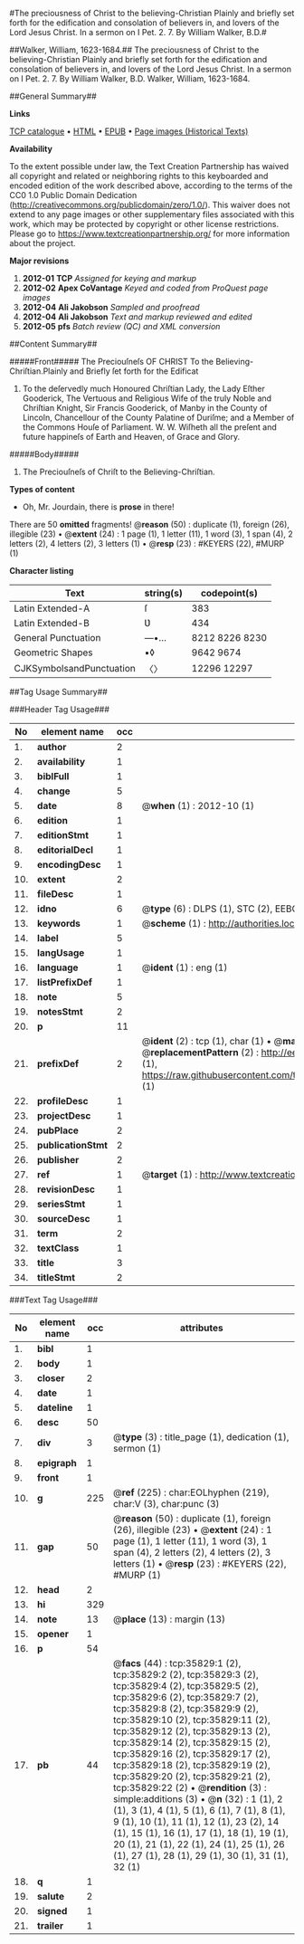 #The preciousness of Christ to the believing-Christian Plainly and briefly set forth for the edification and consolation of believers in, and lovers of the Lord Jesus Christ. In a sermon on I Pet. 2. 7. By William Walker, B.D.#

##Walker, William, 1623-1684.##
The preciousness of Christ to the believing-Christian Plainly and briefly set forth for the edification and consolation of believers in, and lovers of the Lord Jesus Christ. In a sermon on I Pet. 2. 7. By William Walker, B.D.
Walker, William, 1623-1684.

##General Summary##

**Links**

[TCP catalogue](http://www.ota.ox.ac.uk/tcp/)  • 
[HTML](http://tei.it.ox.ac.uk/tcp/Texts-HTML/free/A67/A67286.html)  • 
[EPUB](http://tei.it.ox.ac.uk/tcp/Texts-EPUB/free/A67/A67286.epub) • 
[Page images (Historical Texts)](https://historicaltexts.jisc.ac.uk/eebo-99831366e)

**Availability**

To the extent possible under law, the Text Creation Partnership has waived all copyright and related or neighboring rights to this keyboarded and encoded edition of the work described above, according to the terms of the CC0 1.0 Public Domain Dedication (http://creativecommons.org/publicdomain/zero/1.0/). This waiver does not extend to any page images or other supplementary files associated with this work, which may be protected by copyright or other license restrictions. Please go to https://www.textcreationpartnership.org/ for more information about the project.

**Major revisions**

1. __2012-01__ __TCP__ *Assigned for keying and markup*
1. __2012-02__ __Apex CoVantage__ *Keyed and coded from ProQuest page images*
1. __2012-04__ __Ali Jakobson__ *Sampled and proofread*
1. __2012-04__ __Ali Jakobson__ *Text and markup reviewed and edited*
1. __2012-05__ __pfs__ *Batch review (QC) and XML conversion*

##Content Summary##

#####Front#####
The Preciouſneſs OF CHRIST To the Believing-Chriſtian.Plainly and Briefly ſet forth for the Edificat
1. To the deſervedly much Honoured Chriſtian Lady, the Lady Eſther Gooderick, The Vertuous and Religious Wife of the truly Noble and Chriſtian Knight, Sir Francis Gooderick, of Manby in the County of Lincoln, Chancellour of the County Palatine of Duriſme; and a Member of the Commons Houſe of Parliament. W. W. Wiſheth all the preſent and future happineſs of Earth and Heaven, of Grace and Glory.

#####Body#####

1. The Preciouſneſs of Chriſt to the Believing-Chriſtian.

**Types of content**

  * Oh, Mr. Jourdain, there is **prose** in there!

There are 50 **omitted** fragments! 
 @__reason__ (50) : duplicate (1), foreign (26), illegible (23)  •  @__extent__ (24) : 1 page (1), 1 letter (11), 1 word (3), 1 span (4), 2 letters (2), 4 letters (2), 3 letters (1)  •  @__resp__ (23) : #KEYERS (22), #MURP (1)

**Character listing**


|Text|string(s)|codepoint(s)|
|---|---|---|
|Latin Extended-A|ſ|383|
|Latin Extended-B|Ʋ|434|
|General Punctuation|—•…|8212 8226 8230|
|Geometric Shapes|▪◊|9642 9674|
|CJKSymbolsandPunctuation|〈〉|12296 12297|

##Tag Usage Summary##

###Header Tag Usage###

|No|element name|occ|attributes|
|---|---|---|---|
|1.|__author__|2||
|2.|__availability__|1||
|3.|__biblFull__|1||
|4.|__change__|5||
|5.|__date__|8| @__when__ (1) : 2012-10 (1)|
|6.|__edition__|1||
|7.|__editionStmt__|1||
|8.|__editorialDecl__|1||
|9.|__encodingDesc__|1||
|10.|__extent__|2||
|11.|__fileDesc__|1||
|12.|__idno__|6| @__type__ (6) : DLPS (1), STC (2), EEBO-CITATION (1), PROQUEST (1), VID (1)|
|13.|__keywords__|1| @__scheme__ (1) : http://authorities.loc.gov/ (1)|
|14.|__label__|5||
|15.|__langUsage__|1||
|16.|__language__|1| @__ident__ (1) : eng (1)|
|17.|__listPrefixDef__|1||
|18.|__note__|5||
|19.|__notesStmt__|2||
|20.|__p__|11||
|21.|__prefixDef__|2| @__ident__ (2) : tcp (1), char (1)  •  @__matchPattern__ (2) : ([0-9\-]+):([0-9IVX]+) (1), (.+) (1)  •  @__replacementPattern__ (2) : http://eebo.chadwyck.com/downloadtiff?vid=$1&page=$2 (1), https://raw.githubusercontent.com/textcreationpartnership/Texts/master/tcpchars.xml#$1 (1)|
|22.|__profileDesc__|1||
|23.|__projectDesc__|1||
|24.|__pubPlace__|2||
|25.|__publicationStmt__|2||
|26.|__publisher__|2||
|27.|__ref__|1| @__target__ (1) : http://www.textcreationpartnership.org/docs/. (1)|
|28.|__revisionDesc__|1||
|29.|__seriesStmt__|1||
|30.|__sourceDesc__|1||
|31.|__term__|2||
|32.|__textClass__|1||
|33.|__title__|3||
|34.|__titleStmt__|2||


###Text Tag Usage###

|No|element name|occ|attributes|
|---|---|---|---|
|1.|__bibl__|1||
|2.|__body__|1||
|3.|__closer__|2||
|4.|__date__|1||
|5.|__dateline__|1||
|6.|__desc__|50||
|7.|__div__|3| @__type__ (3) : title_page (1), dedication (1), sermon (1)|
|8.|__epigraph__|1||
|9.|__front__|1||
|10.|__g__|225| @__ref__ (225) : char:EOLhyphen (219), char:V (3), char:punc (3)|
|11.|__gap__|50| @__reason__ (50) : duplicate (1), foreign (26), illegible (23)  •  @__extent__ (24) : 1 page (1), 1 letter (11), 1 word (3), 1 span (4), 2 letters (2), 4 letters (2), 3 letters (1)  •  @__resp__ (23) : #KEYERS (22), #MURP (1)|
|12.|__head__|2||
|13.|__hi__|329||
|14.|__note__|13| @__place__ (13) : margin (13)|
|15.|__opener__|1||
|16.|__p__|54||
|17.|__pb__|44| @__facs__ (44) : tcp:35829:1 (2), tcp:35829:2 (2), tcp:35829:3 (2), tcp:35829:4 (2), tcp:35829:5 (2), tcp:35829:6 (2), tcp:35829:7 (2), tcp:35829:8 (2), tcp:35829:9 (2), tcp:35829:10 (2), tcp:35829:11 (2), tcp:35829:12 (2), tcp:35829:13 (2), tcp:35829:14 (2), tcp:35829:15 (2), tcp:35829:16 (2), tcp:35829:17 (2), tcp:35829:18 (2), tcp:35829:19 (2), tcp:35829:20 (2), tcp:35829:21 (2), tcp:35829:22 (2)  •  @__rendition__ (3) : simple:additions (3)  •  @__n__ (32) : 1 (1), 2 (1), 3 (1), 4 (1), 5 (1), 6 (1), 7 (1), 8 (1), 9 (1), 10 (1), 11 (1), 12 (1), 23 (2), 14 (1), 15 (1), 16 (1), 17 (1), 18 (1), 19 (1), 20 (1), 21 (1), 22 (1), 24 (1), 25 (1), 26 (1), 27 (1), 28 (1), 29 (1), 30 (1), 31 (1), 32 (1)|
|18.|__q__|1||
|19.|__salute__|2||
|20.|__signed__|1||
|21.|__trailer__|1||
